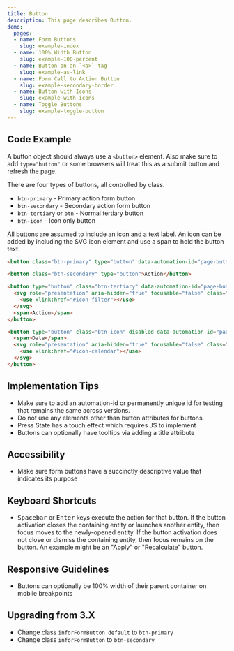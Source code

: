 ```yaml
---
title: Button
description: This page describes Button.
demo:
  pages:
  - name: Form Buttons
    slug: example-index
  - name: 100% Width Button
    slug: example-100-percent
  - name: Button on an `<a>` tag
    slug: example-as-link
  - name: Form Call to Action Button
    slug: example-secondary-border
  - name: Button with Icons
    slug: example-with-icons
  - name: Toggle Buttons
    slug: example-toggle-button
---
```


## Code Example

A button object should always use a `<button>` element. Also make sure to add `type="button"` or some browsers will treat this as a submit button and refresh the page.

There are four types of buttons, all controlled by class.

-   `btn-primary` - Primary action form button
-   `btn-secondary` - Secondary action form button
-   `btn-tertiary` or `btn` - Normal tertiary button
-   `btn-icon` - Icon only button

All buttons are assumed to include an icon and a text label. An icon can be added by including the SVG icon element and use a span to hold the button text.

```html
<button class="btn-primary" type="button" data-automation-id="page-button-primary">Action</button>

<button class="btn-secondary" type="button">Action</button>

<button type="button" class="btn-tertiary" data-automation-id="page-button-tertiary">
  <svg role="presentation" aria-hidden="true" focusable="false" class="icon">
    <use xlink:href="#icon-filter"></use>
  </svg>
  <span>Action</span>
</button>

<button type="button" class="btn-icon" disabled data-automation-id="page-button-icon">
  <span>Date</span>
  <svg role="presentation" aria-hidden="true" focusable="false" class="icon">
    <use xlink:href="#icon-calendar"></use>
  </svg>
</button>

```

## Implementation Tips

- Make sure to add an automation-id or permanently unique id for testing that remains the same across versions.
- Do not use any elements other than button attributes for buttons.
- Press State has a touch effect which requires JS to implement
- Buttons can optionally have tooltips via adding a title attribute

## Accessibility

-   Make sure form buttons have a succinctly descriptive value that indicates its purpose

## Keyboard Shortcuts

-   <kbd>Spacebar</kbd> or <kbd>Enter</kbd> keys execute the action for that button. If the button activation closes the containing entity or launches another entity, then focus moves to the newly-opened entity. If the button activation does not close or dismiss the containing entity, then focus remains on the button. An example might be an "Apply" or "Recalculate" button.

## Responsive Guidelines

-   Buttons can optionally be 100% width of their parent container on mobile breakpoints

## Upgrading from 3.X

-   Change class `inforFormButton default` to `btn-primary`
-   Change class `inforFormButton` to `btn-secondary`
